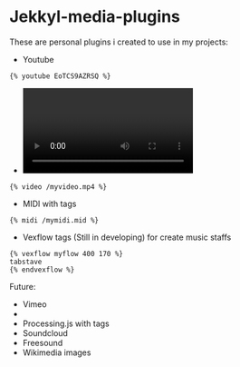 # Jekkyl-media-plugins

These are personal plugins i created to use in my projects:

  - Youtube

```liquid
{% youtube EoTCS9AZRSQ %}
```

  - <video> Tags

```liquid
{% video /myvideo.mp4 %}
```

  - MIDI with <embed> tags

```liquid
{% midi /mymidi.mid %}
```

  - Vexflow <canvas> tags (Still in developing) for create music staffs

```liquid
{% vexflow myflow 400 170 %}
tabstave
{% endvexflow %}
```

Future:

  - Vimeo
  - <audio> tags
  - Processing.js with <canvas> tags
  - Soundcloud
  - Freesound
  - Wikimedia images

